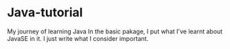 # Java-tutorial
My journey of learning Java
In the basic pakage, I put what I've learnt about JavaSE in it. I just write what I consider important.
